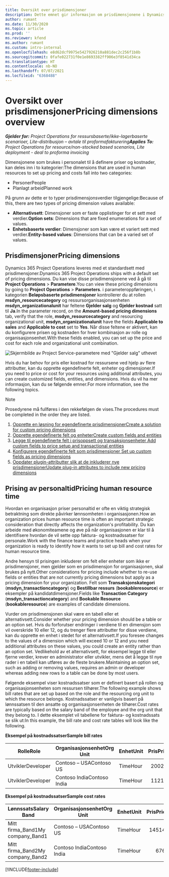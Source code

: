 ```yaml
---
title: Oversikt over prisdimensjoner
description: Dette emnet gir informasjon om prisdimensjonene i Dynamics 365 Project Operations.
author: rumant
ms.date: 11/30/2020
ms.topic: article
ms.prod: ''
ms.reviewer: kfend
ms.author: rumant
ms.custom: intro-internal
ms.openlocfilehash: e8d62dcf9975e5427926210a881dec2c256f1b8b
ms.sourcegitcommit: 0fafe022731f0e1e8693382ff906e3f8541d34ca
ms.translationtype: HT
ms.contentlocale: nb-NO
ms.lasthandoff: 07/07/2021
ms.locfileid: "6368488"
---
```

# <a name="pricing-dimensions-overview"></a><span data-ttu-id="8bf48-103">Oversikt over prisdimensjoner</span><span class="sxs-lookup"><span data-stu-id="8bf48-103">Pricing dimensions overview</span></span>

<span data-ttu-id="8bf48-104">_**Gjelder for:** Project Operations for ressursbaserte/ikke-lagerbaserte scenarioer, Lite-distribusjon – avtale til proformafakturering_</span><span class="sxs-lookup"><span data-stu-id="8bf48-104">_**Applies To:** Project Operations for resource/non-stocked based scenarios, Lite deployment - deal to proforma invoicing_</span></span>

<span data-ttu-id="8bf48-105">Dimensjonene som brukes i personalet til å definere priser og kostnader, kan deles inn i to kategorier:</span><span class="sxs-lookup"><span data-stu-id="8bf48-105">The dimensions that are used in human resources to set up pricing and costs fall into two categories:</span></span>

- <span data-ttu-id="8bf48-106">Personer</span><span class="sxs-lookup"><span data-stu-id="8bf48-106">People</span></span>
- <span data-ttu-id="8bf48-107">Planlagt arbeid</span><span class="sxs-lookup"><span data-stu-id="8bf48-107">Planned work</span></span>

<span data-ttu-id="8bf48-108">På grunn av dette er to typer prisdimensjonsverdier tilgjengelige:</span><span class="sxs-lookup"><span data-stu-id="8bf48-108">Because of this, there are two types of pricing dimension values available:</span></span>

- <span data-ttu-id="8bf48-109">**Alternativsett**: Dimensjoner som er faste opplistinger for et sett med verdier.</span><span class="sxs-lookup"><span data-stu-id="8bf48-109">**Option sets**: Dimensions that are fixed enumerations for a set of values.</span></span>
- <span data-ttu-id="8bf48-110">**Enhetsbaserte verdier**: Dimensjoner som kan være et variert sett med verdier.</span><span class="sxs-lookup"><span data-stu-id="8bf48-110">**Entity-based values**: Dimensions that can be a varied set of values.</span></span>

## <a name="pricing-dimensions"></a><span data-ttu-id="8bf48-111">Prisdimensjoner</span><span class="sxs-lookup"><span data-stu-id="8bf48-111">Pricing dimensions</span></span>

<span data-ttu-id="8bf48-112">Dynamics 365 Project Operations leveres med et standardsett med prisdimensjoner.</span><span class="sxs-lookup"><span data-stu-id="8bf48-112">Dynamics 365 Project Operations ships with a default set of pricing dimensions.</span></span> <span data-ttu-id="8bf48-113">Du kan vise disse prisdimensjonene ved å gå til **Project Operations** > **Parametere**.</span><span class="sxs-lookup"><span data-stu-id="8bf48-113">You can view these pricing dimensions by going to **Project Operations** > **Parameters**.</span></span> <span data-ttu-id="8bf48-114">i parameteroppføringen, i kategorien **Beløpsbaserte prisdimensjoner** kontrollerer du at rollen **msdyn_resourcecategory** og ressursorganisasjonsenheten **msdyn_organizationalunit** har feltene **Gjelder salg** og **Gjelder kostnad** satt til **Ja**.</span><span class="sxs-lookup"><span data-stu-id="8bf48-114">In the parameter record, on the **Amount-based pricing dimensions** tab, verify that the role, **msdyn_resourcecategory** and resourcing organizational unit, **msdyn_organizationalunit** have the fields **Applicable to sales** and **Applicable to cost** set to **Yes**.</span></span> <span data-ttu-id="8bf48-115">Når disse feltene er aktivert, kan du konfigurere prisen og kostnaden for hver kombinasjon av rolle og organisasjonsenhet.</span><span class="sxs-lookup"><span data-stu-id="8bf48-115">With these fields enabled, you can set up the price and cost for each role and organizational unit combination.</span></span>

![Skjermbilde av Project Service-parametere med "Gjelder salg" uthevet](media/PS-OOB-parameters.png)

<span data-ttu-id="8bf48-117">Hvis du har behov for pris eller kostnad for ressursene ved hjelp av flere attributter, kan du opprette egendefinerte felt, enheter og dimensjoner.</span><span class="sxs-lookup"><span data-stu-id="8bf48-117">If you need to price or cost for your resources using additional attributes, you can create customized fields, entities, and dimensions.</span></span> <span data-ttu-id="8bf48-118">Hvis du vil ha mer informasjon, kan du se følgende emner.</span><span class="sxs-lookup"><span data-stu-id="8bf48-118">For more information, see the following topics.</span></span> 
  
  > [!NOTE]
  > <span data-ttu-id="8bf48-119">Prosedyrene må fullføres i den rekkefølgen de vises.</span><span class="sxs-lookup"><span data-stu-id="8bf48-119">The procedures must be completed in the order they are listed.</span></span>

1. [<span data-ttu-id="8bf48-120">Opprette en løsning for egendefinerte prisdimensjoner</span><span class="sxs-lookup"><span data-stu-id="8bf48-120">Create a solution for custom pricing dimensions</span></span>](../sales/create-solution-custompd.md)
2. [<span data-ttu-id="8bf48-121">Opprette egendefinerte felt og enheter</span><span class="sxs-lookup"><span data-stu-id="8bf48-121">Create custom fields and entities</span></span>](create-custom-fields-entities-pricing-dimensions.md)
3. [<span data-ttu-id="8bf48-122">Legge til egendefinerte felt i prisoppsett og transaksjonsenheter </span><span class="sxs-lookup"><span data-stu-id="8bf48-122">Add custom fields to price setup and transactional entities</span></span>](add-custom-fields-price-setup-transactional-entities.md)
4. [<span data-ttu-id="8bf48-123">Konfigurere egendefinerte felt som prisdimensjoner </span><span class="sxs-lookup"><span data-stu-id="8bf48-123">Set up custom fields as pricing dimensions</span></span>](set-up-custom-fields-pricing-dimensions.md)
5. [<span data-ttu-id="8bf48-124">Oppdater plugin-attributter slik at de inkluderer nye prisdimensjoner</span><span class="sxs-lookup"><span data-stu-id="8bf48-124">Update plug-in attributes to include new pricing dimensions</span></span>](update-plugin-attributes-pd.md)


## <a name="pricing-human-resource-time"></a><span data-ttu-id="8bf48-125">Prising av personaltid</span><span class="sxs-lookup"><span data-stu-id="8bf48-125">Pricing human resource time</span></span>
<span data-ttu-id="8bf48-126">Hvordan en organisasjon priser personaltid er ofte en viktig strategisk betraktning som direkte påvirker lønnsomheten i organisasjonen.</span><span class="sxs-lookup"><span data-stu-id="8bf48-126">How an organization prices human resource time is often an important strategic consideration that directly affects the organization's profitability.</span></span> <span data-ttu-id="8bf48-127">Du kan arbeide med økonomiteamene og øve på når organisasjonen er klar til å identifisere hvordan de vil sette opp faktura- og kostnadssatser for personale.</span><span class="sxs-lookup"><span data-stu-id="8bf48-127">Work with the finance teams and practice heads when your organization is ready to identify how it wants to set up bill and cost rates for human resource time.</span></span>

<span data-ttu-id="8bf48-128">Andre hensyn til prisingen inkluderer om felt eller enheter som ikke er prisdimensjoner, men gjelder som en prisdimensjon for organisasjonen, skal brukes på nytt.</span><span class="sxs-lookup"><span data-stu-id="8bf48-128">Other considerations for pricing include whether to re-use fields or entities that are not currently pricing dimensions but apply as a pricing dimension for your organization.</span></span> <span data-ttu-id="8bf48-129">Felt som **Transaksjonskategori** (**msdyn_transactioncategory**) og **Bestillbar ressurs** (**bookableresource**) er eksempler på kandidatdimensjoner.</span><span class="sxs-lookup"><span data-stu-id="8bf48-129">Fields like **Transaction Category** (**msdyn_transactioncategory**) and **Bookable Resource** (**bookableresource**) are examples of candidate dimensions.</span></span> 

<span data-ttu-id="8bf48-130">Vurder om prisdimensjonen skal være en tabell eller et alternativsett.</span><span class="sxs-lookup"><span data-stu-id="8bf48-130">Consider whether your pricing dimension should be a table or an option set.</span></span> <span data-ttu-id="8bf48-131">Hvis du forforutser endringer i verdiene til en dimensjon som vil overskride 10 eller 12, og du trenger flere attributter for disse verdiene, kan du opprette en enhet i stedet for et alternativsett.</span><span class="sxs-lookup"><span data-stu-id="8bf48-131">If you foresee changes to the values of a dimension which will exceed 10 or 12 and you need additional attributes on these values, you could create an entity rather than an option set.</span></span> <span data-ttu-id="8bf48-132">Vedlikehold av et alternativsett, for eksempel legge til eller fjerne verdier, krever en administrator eller utvikler, mens det å legge til nye rader i en tabell kan utføres av de fleste brukere.</span><span class="sxs-lookup"><span data-stu-id="8bf48-132">Maintaining an option set, such as adding or removing values, requires an admin or developer whereas adding new rows to a table can be done by most users.</span></span>

<span data-ttu-id="8bf48-133">Følgende eksempel viser kostnadssatser som er definert basert på rollen og organisasjonsenheten som ressursen tilhører.</span><span class="sxs-lookup"><span data-stu-id="8bf48-133">The following example shows bill rates that are set up based on the role and the resourcing org unit to which the resource belongs.</span></span> <span data-ttu-id="8bf48-134">Kostnadssatser er vanligvis basert på lønnssatsen til den ansatte og organisasjonsenheten de tilhører.</span><span class="sxs-lookup"><span data-stu-id="8bf48-134">Cost rates are typically based on the salary band of the employee and the org unit that they belong to.</span></span> <span data-ttu-id="8bf48-135">I dette eksemplet vil tabellene for faktura- og kostnadssats se slik ut:</span><span class="sxs-lookup"><span data-stu-id="8bf48-135">In this example, the bill rate and cost rate tables will look like the following.</span></span>

<span data-ttu-id="8bf48-136">**Eksempel på kostnadssatser**</span><span class="sxs-lookup"><span data-stu-id="8bf48-136">**Sample bill rates**</span></span>

| <span data-ttu-id="8bf48-137">Rolle</span><span class="sxs-lookup"><span data-stu-id="8bf48-137">Role</span></span>        | <span data-ttu-id="8bf48-138">Organisasjonsenhet</span><span class="sxs-lookup"><span data-stu-id="8bf48-138">Org Unit</span></span>    |<span data-ttu-id="8bf48-139">Enhet</span><span class="sxs-lookup"><span data-stu-id="8bf48-139">Unit</span></span>      |<span data-ttu-id="8bf48-140">Pris</span><span class="sxs-lookup"><span data-stu-id="8bf48-140">Price</span></span>      |<span data-ttu-id="8bf48-141">Valuta</span><span class="sxs-lookup"><span data-stu-id="8bf48-141">Currency</span></span>  |
| ------------|-------------|----------|----------:|----------|
| <span data-ttu-id="8bf48-142">Utvikler</span><span class="sxs-lookup"><span data-stu-id="8bf48-142">Developer</span></span>   | <span data-ttu-id="8bf48-143">Contoso – USA</span><span class="sxs-lookup"><span data-stu-id="8bf48-143">Contoso US</span></span>  |<span data-ttu-id="8bf48-144">Time</span><span class="sxs-lookup"><span data-stu-id="8bf48-144">Hour</span></span> | <span data-ttu-id="8bf48-145">200</span><span class="sxs-lookup"><span data-stu-id="8bf48-145">200</span></span>|<span data-ttu-id="8bf48-146">USD</span><span class="sxs-lookup"><span data-stu-id="8bf48-146">USD</span></span>     |
| <span data-ttu-id="8bf48-147">Utvikler</span><span class="sxs-lookup"><span data-stu-id="8bf48-147">Developer</span></span>   | <span data-ttu-id="8bf48-148">Contoso India</span><span class="sxs-lookup"><span data-stu-id="8bf48-148">Contoso India</span></span> |<span data-ttu-id="8bf48-149">Time</span><span class="sxs-lookup"><span data-stu-id="8bf48-149">Hour</span></span>|   <span data-ttu-id="8bf48-150">112</span><span class="sxs-lookup"><span data-stu-id="8bf48-150">112</span></span>|<span data-ttu-id="8bf48-151">USD</span><span class="sxs-lookup"><span data-stu-id="8bf48-151">USD</span></span>     |


<span data-ttu-id="8bf48-152">**Eksempel på kostnadssatser**</span><span class="sxs-lookup"><span data-stu-id="8bf48-152">**Sample cost rates**</span></span>

| <span data-ttu-id="8bf48-153">Lønnssats</span><span class="sxs-lookup"><span data-stu-id="8bf48-153">Salary Band</span></span>     | <span data-ttu-id="8bf48-154">Organisasjonsenhet</span><span class="sxs-lookup"><span data-stu-id="8bf48-154">Org Unit</span></span>    |<span data-ttu-id="8bf48-155">Enhet</span><span class="sxs-lookup"><span data-stu-id="8bf48-155">Unit</span></span>      |<span data-ttu-id="8bf48-156">Pris</span><span class="sxs-lookup"><span data-stu-id="8bf48-156">Price</span></span>      |<span data-ttu-id="8bf48-157">Valuta</span><span class="sxs-lookup"><span data-stu-id="8bf48-157">Currency</span></span>  |
| ----------------|-------------|----------|----------:|----------|
| <span data-ttu-id="8bf48-158">Mitt firma_Band1</span><span class="sxs-lookup"><span data-stu-id="8bf48-158">My company_Band1</span></span> | <span data-ttu-id="8bf48-159">Contoso – USA</span><span class="sxs-lookup"><span data-stu-id="8bf48-159">Contoso US</span></span>  |<span data-ttu-id="8bf48-160">Time</span><span class="sxs-lookup"><span data-stu-id="8bf48-160">Hour</span></span> | <span data-ttu-id="8bf48-161">145</span><span class="sxs-lookup"><span data-stu-id="8bf48-161">145</span></span>|<span data-ttu-id="8bf48-162">USD</span><span class="sxs-lookup"><span data-stu-id="8bf48-162">USD</span></span>     |
| <span data-ttu-id="8bf48-163">Mitt firma_Band2</span><span class="sxs-lookup"><span data-stu-id="8bf48-163">My company_Band2</span></span> | <span data-ttu-id="8bf48-164">Contoso India</span><span class="sxs-lookup"><span data-stu-id="8bf48-164">Contoso India</span></span> |<span data-ttu-id="8bf48-165">Time</span><span class="sxs-lookup"><span data-stu-id="8bf48-165">Hour</span></span>|   <span data-ttu-id="8bf48-166">67</span><span class="sxs-lookup"><span data-stu-id="8bf48-166">67</span></span>|<span data-ttu-id="8bf48-167">USD</span><span class="sxs-lookup"><span data-stu-id="8bf48-167">USD</span></span>     |


[!INCLUDE[footer-include](../includes/footer-banner.md)]